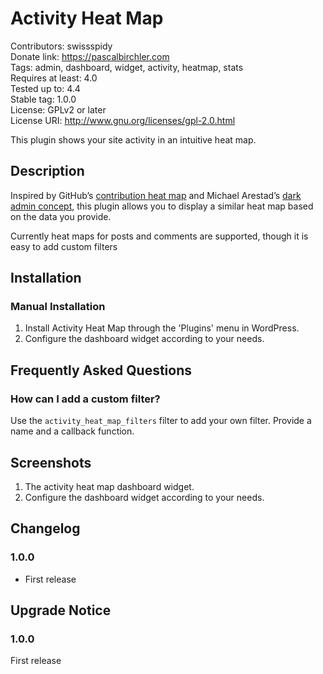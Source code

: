 # Activity Heat Map #
Contributors:      swissspidy  
Donate link:       https://pascalbirchler.com  
Tags:              admin, dashboard, widget, activity, heatmap, stats  
Requires at least: 4.0  
Tested up to:      4.4  
Stable tag:        1.0.0  
License:           GPLv2 or later  
License URI:       http://www.gnu.org/licenses/gpl-2.0.html  

This plugin shows your site activity in an intuitive heat map.

## Description ##

Inspired by GitHub’s [contribution heat map](https://github.com/swissspidy) and Michael Arestad’s [dark admin concept](http://blog.michaelarestad.com/2015/08/26/wordpress-dark-admin-concept/), this plugin allows you to display a similar heat map based on the data you provide.

Currently heat maps for posts and comments are supported, though it is easy to add custom filters

## Installation ##

### Manual Installation ###

1. Install Activity Heat Map through the 'Plugins' menu in WordPress.
1. Configure the dashboard widget according to your needs.

## Frequently Asked Questions ##

### How can I add a custom filter? ###

Use the `activity_heat_map_filters` filter to add your own filter. Provide a name and a callback function.

## Screenshots ##

1. The activity heat map dashboard widget.
2. Configure the dashboard widget according to your needs.

## Changelog ##

### 1.0.0 ###
* First release

## Upgrade Notice ##

### 1.0.0 ###
First release
